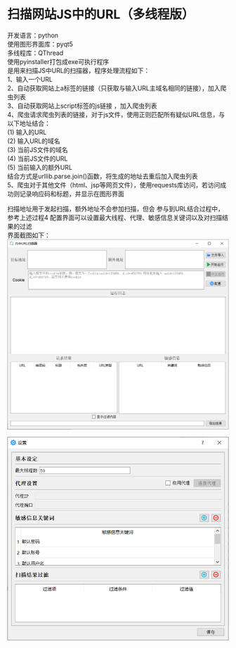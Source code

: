 # 扫描网站JS中的URL（多线程版）    
开发语言：python  
使用图形界面库：pyqt5  
多线程库：QThread  
使用pyinstaller打包成exe可执行程序   
是用来扫描JS中URL的扫描器，程序处理流程如下：   
1、输入一个URL   
2、自动获取网站上a标签的链接（只获取与输入URL主域名相同的链接），加入爬虫列表   
3、自动获取网站上script标签的js链接 ，加入爬虫列表   
4、爬虫请求爬虫列表的链接，对于js文件，使用正则匹配所有疑似URL信息，与以下地址结合：   
(1) 输入的URL   
(2) 输入URL的域名   
(3) 当前JS文件的域名   
(4) 当前JS文件的URL   
(5) 当前输入的额外URL   
结合方式是urllib.parse.join()函数，将生成的地址去重后加入爬虫列表   
5、爬虫对于其他文件（html、jsp等网页文件），使用requests库访问，若访问成功则记录响应码和标题，并显示在图形界面   
   
扫描地址用于发起扫描，额外地址不会参加扫描，但会  参与到URL结合过程中，参考上述过程4 
配置界面可以设置最大线程、代理、敏感信息关键词以及对扫描结果的过滤   
界面截图如下：   
![主界面](https://github.com/abcd1234564499sc/scanJSUrlThreading/blob/main/img/main.jpg "主界面")    
   
![配置界面](https://github.com/abcd1234564499sc/scanJSUrlThreading/blob/main/img/conf.jpg "配置界面")
